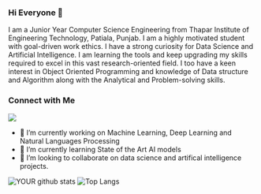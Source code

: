 
### Hi Everyone 👋

I am a Junior Year Computer Science Engineering from Thapar Institute of Engineering Technology, Patiala, Punjab. I am a highly motivated student with goal-driven work ethics. I have a strong curiosity for Data Science and Artificial Intelligence. I am learning the tools and keep upgrading my skills required to excel in this vast research-oriented field. I too have a keen interest in Object Oriented Programming and knowledge of Data structure and Algorithm along with the Analytical and Problem-solving skills.

### Connect with Me

[<img src="https://img.shields.io/badge/linkedin-%230077B5.svg?&style=for-the-badge&logo=linkedin&logoColor=white" />](https://www.linkedin.com/in/pranavanand24/)


- 🔭 I’m currently working on Machine Learning, Deep Learning and Natural Languages Processing
- 🌱 I’m currently learning State of the Art AI models
- 🤝 I’m looking to collaborate on data science and artifical intelligence projects. 

![YOUR github stats](https://github-readme-stats.vercel.app/api?username=pranavanand24&show_icons=true&theme=radical)
![Top Langs](https://github-readme-stats.vercel.app/api/top-langs/?username=pranavanand24&show_icons=true&theme=radical)

